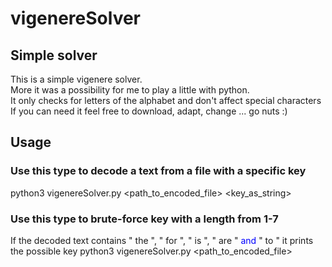 # vigenereSolver

## Simple solver
This is a simple vigenere solver.<br>
More it was a possibility for me to play a little with python. <br>
It only checks for letters of the alphabet and don't affect special characters <br>
If you can need it feel free to download, adapt, change ... go nuts :)

## Usage
### Use this type to decode a text from a file with a specific key
python3 vigenereSolver.py <path_to_encoded_file> <key_as_string>

### Use this type to brute-force key with a length from 1-7 
If the decoded text contains " the ", " for ", " is ", " are " <a style="color:#00F">and</a> " to " it prints the possible key
python3 vigenereSolver.py <path_to_encoded_file>
